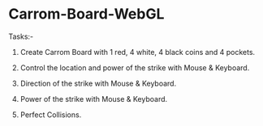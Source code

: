 # Carrom-Board-WebGL
Tasks:-
1) Create Carrom Board with 1 red, 4 white, 4 black coins and 4 pockets.

2) Control the location and power of the strike with Mouse & Keyboard.

3) Direction of the strike with Mouse & Keyboard.

4) Power of the strike with Mouse & Keyboard.

5) Perfect Collisions.

